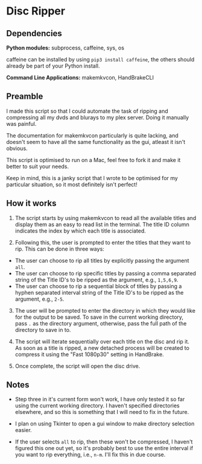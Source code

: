 # Disc Ripper

## Dependencies
**Python modules:** subprocess, caffeine, sys, os

caffeine can be installed by using `pip3 install caffeine`, the others should already be part of your Python install.

**Command Line Applications:** makemkvcon, HandBrakeCLI

## Preamble
I made this script so that I could automate the task of ripping and compressing all my dvds and blurays to my plex server. Doing it manually was painful.

The documentation for makemkvcon particularly is quite lacking, and doesn't seem to have all the same functionality as the gui, atleast it isn't obvious.

This script is optimised to run on a Mac, feel free to fork it and make it better to suit your needs.

Keep in mind, this is a janky script that I wrote to be optimised for my particular situation, so it most definitely isn't perfect!

## How it works
1. The script starts by using makemkvcon to read all the available titles and display them as an easy to read list in the terminal. The title ID column indicates the index by which each title is associated.

2. Following this, the user is prompted to enter the titles that they want to rip. This can be done in three ways:
  - The user can choose to rip all titles by explicitly passing the argument `all`.
  - The user can choose to rip specific titles by passing a comma separated string of the Title ID's to be ripped as the argument, e.g., `1,5,6,9`.
  - The user can choose to rip a sequential block of titles by passing a hyphen separated interval string of the Title ID's to be ripped as the argument, e.g., `2-5`.

3. The user will be prompted to enter the directory in which they would like for the output to be saved. To save in the current working directory, pass `.` as the directory argument, otherwise, pass the full path of the directory to save in to.

4. The script will iterate sequentially over each title on the disc and rip it. As soon as a title is ripped, a new detached process will be created to compress it using the "Fast 1080p30" setting in HandBrake.

5. Once complete, the script will open the disc drive.

## Notes
- Step three in it's current form won't work, I have only tested it so far using the current working directory. I haven't specified directories elsewhere, and so this is something that I will need to fix in the future.

- I plan on using Tkinter to open a gui window to make directory selection easier.

- If the user selects `all` to rip, then these won't be compressed, I haven't figured this one out yet, so it's probably best to use the entire interval if you want to rip everything, i.e., `n-m`. I'll fix this in due course.